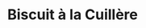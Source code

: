 ---
layout: recette-v2
categories: [recettes]
hidden: true
lang: fr
sitemap: true
title: Biscuit à la Cuillère
type: sucre
---